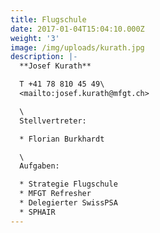 ```yaml
---
title: Flugschule
date: 2017-01-04T15:04:10.000Z
weight: '3'
image: /img/uploads/kurath.jpg
description: |-
  **Josef Kurath**

  T +41 78 810 45 49\
  <mailto:josef.kurath@mfgt.ch>

  \
  Stellvertreter:

  * Florian Burkhardt

  \
  Aufgaben:

  * Strategie Flugschule
  * MFGT Refresher
  * Delegierter SwissPSA
  * SPHAIR
---
```


